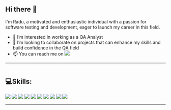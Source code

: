 <h2>Hi there 👋</h2>

I'm Radu, a motivated and enthusiastic individual with a passion for software testing and 
development, eager to launch my career in this field.

- 👀 I’m interested in working as a QA Analyst
- 💞️ I’m looking to collaborate on projects that can enhance my skills and build confidence in the QA field
- 📫 You can reach me on <a href="https://www.linkedin.com/in/raduioanionita1/">
                            <img src="https://img.shields.io/badge/LinkedIn-blue?logo=linkedin&logoColor=white&style=flat"></a>
<hr>
<p>
  <div><img src="https://komarev.com/ghpvc/?username=radu2208&style=flat-square&color=green" alt=""/></div>
<h2>💻Skills:</h2>


  <div id="badges">
  <img src="https://img.shields.io/badge/Jira-blue?logo=atlassian&logoColor=white&style=for-the-badge"/>
  <img src="https://img.shields.io/badge/Testlink-FFFF00?logo=testlink&logoColor=white&style=for-the-badge"/>
  <img src="https://img.shields.io/badge/Postman-orange?logo=Postman&logoColor=white&style=for-the-badge"/>
  <img src="https://img.shields.io/badge/SQL-blue?logo=sql&logoColor=white&style=for-the-badge"/>
  <img src="https://img.shields.io/badge/HTML-orange?logo=html5&logoColor=white&style=for-the-badge"/>
  <img src="https://img.shields.io/badge/JSON-grey?logo=json&logoColor=white&style=for-the-badge"/>
  <img src="https://img.shields.io/badge/%3C/%3EXML-orange?logo=xml&logoColor=white&style=for-the-badge"/>
  <img src="https://img.shields.io/badge/%7Brest%20api%7D-black?logo=rest-api&logoColor=white&style=for-the-badge"/>
  <img src="https://img.shields.io/badge/agile/scrum-blue?logo=scrum&logoColor=white&style=for-the-badge"/>
  <img src="https://img.shields.io/badge/SOAP-FFFF00?logo=soapui&logoColor=white&style=for-the-badge"/>
    
</div>
</p>

<hr>

<!---
radu2208/radu2208 is a ✨ special ✨ repository because its `README.md` (this file) appears on your GitHub profile.
You can click the Preview link to take a look at your changes.
--->
